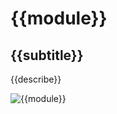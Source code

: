 <!--- PrjInfo ---> <!--- Please remove this line after manually editing --->
<!--- 00a56be08b96043df9e37d6aff7b6990 --->
<!--- Created:{{time}}: ---> 
<!--- Author:{{autor}}: ---> 
<!--- AuthorEmail:{{email}}: ---> 
<!--- Tags:{{tags}}: ---> 
<!--- Ust:{{ust}}: ---> 
<!--- Label --->
<!--- ELabel ---> 
<!--- Name:{{module}}: --->
# {{module}}
<!--- LongName --->
## {{subtitle}}
<!--- ELongName ---> 

<!--- Lead --->
{{describe}}
<!--- ELead ---> 

![{{module}}]({{img}}) 


<!--- Description --->
<!--- EDescription --->
<!--- Content --->
<!--- EContent --->
